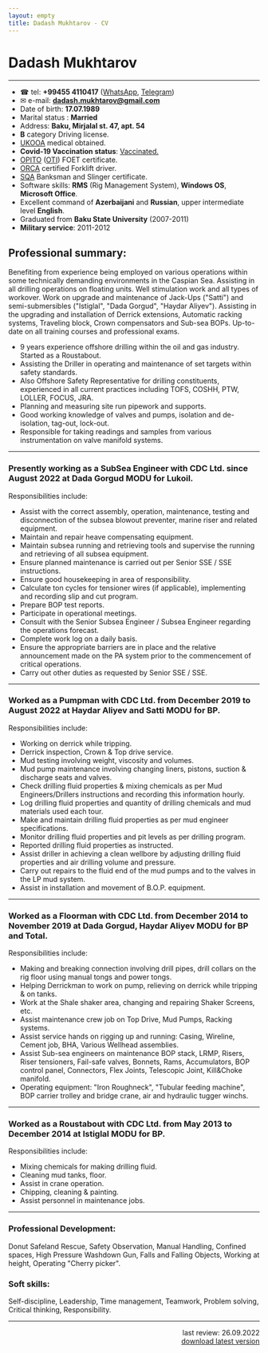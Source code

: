 ```yaml
---
layout: empty
title: Dadash Mukhtarov - CV
---
```


# Dadash Mukhtarov

--------------------------------------------------------------------------------

- ☎ tel: **+99455 4110417** ([WhatsApp](http://wa.me/994554110417), [Telegram](https://t.me/rapatar))
- ✉ e-mail: **dadash.mukhtarov@gmail.com**
- Date of birth: **17.07.1989**
- Marital status : **Married**
- Address: **Baku, Mirjalal st. 47, apt. 54**
- **B** category Driving license.
- [UKOOA](https://www.ukooa.co.uk/) medical obtained.
- **Covid-19 Vaccination status**: [Vaccinated.](https://www.rapatar.eu.org/files/covid-19_vaccination_card.pdf)
- [OPITO](https://opito.com/) ([OTI](http://www.oti.az/)) FOET certificate.
- [ORCA](https://orcaoffshore.org/) certified Forklift driver.
- [SQA](https://sqagroup.az/) Banksman and Slinger certificate.
- Software skills: **RMS** (Rig Management System), **Windows OS**, **Microsoft Office**.
- Excellent command of **Azerbaijani** and **Russian**, upper intermediate level **English**.
- Graduated from **Baku State University** (2007-2011)
- **Military service**: 2011-2012

## Professional summary:

Benefiting from experience being employed on various operations within some technically demanding environments in the Caspian Sea. Assisting in all drilling operations on floating units. Well stimulation work and all types of workover. Work on upgrade and maintenance of Jack-Ups ("Satti") and semi-submersibles ("Istiglal", "Dada Gorgud", "Haydar Aliyev"). Assisting in the upgrading and installation of Derrick extensions, Automatic racking systems, Traveling block, Crown compensators and Sub-sea BOPs. Up-to-date on all training courses and professional exams.

- 9 years experience offshore drilling within the oil and gas industry. Started as a Roustabout.
- Assisting the Driller in operating and maintenance of set targets within safety standards.
- Also Offshore Safety Representative for drilling constituents, experienced in all current practices including TOFS, COSHH, PTW, LOLLER, FOCUS, JRA.
- Planning and measuring site run pipework and supports.
- Good working knowledge of valves and pumps, isolation and de-isolation, tag-out, lock-out.
- Responsible for taking readings and samples from various instrumentation on valve manifold systems.

--------------------------------------------------------------------------------

### Presently working as a SubSea Engineer with CDC Ltd. since August 2022 at Dada Gorgud MODU for Lukoil.
Responsibilities include:
- Assist with the correct assembly, operation, maintenance, testing and disconnection of the subsea blowout preventer, marine riser and related equipment.
- Maintain and repair heave compensating equipment.
- Maintain subsea running and retrieving tools and supervise the running and retrieving of all subsea equipment.
- Ensure planned maintenance is carried out per Senior SSE / SSE instructions.
- Ensure good housekeeping in area of responsibility.
- Calculate ton cycles for tensioner wires (if applicable), implementing and recording slip and cut program.
- Prepare BOP test reports.
- Participate in operational meetings.
- Consult with the Senior Subsea Engineer / Subsea Engineer regarding the operations forecast.
- Complete work log on a daily basis.
- Ensure the appropriate barriers are in place and the relative announcement made on the PA system prior to the commencement of critical operations.
- Carry out other duties as requested by Senior SSE / SSE.

--------------------------------------------------------------------------------

### Worked as a Pumpman with CDC Ltd. from December 2019 to August 2022 at Haydar Aliyev and Satti MODU for BP.
Responsibilities include:

- Working on derrick while tripping.
- Derrick inspection, Crown & Top drive service.
- Mud testing involving weight, viscosity and volumes.
- Mud pump maintenance involving changing liners, pistons, suction & discharge seats and valves.
- Check drilling fluid properties & mixing chemicals as per Mud Engineers/Drillers instructions and recording this information hourly.
- Log drilling fluid properties and quantity of drilling chemicals and mud materials used each tour.
- Make and maintain drilling fluid properties as per mud engineer specifications.
- Monitor drilling fluid properties and pit levels as per drilling program.
- Reported drilling fluid properties as instructed.
- Assist driller in achieving a clean wellbore by adjusting drilling fluid properties and air drilling volume and pressure.
- Carry out repairs to the fluid end of the mud pumps and to the valves in the LP mud system.
- Assist in installation and movement of B.O.P. equipment.

--------------------------------------------------------------------------------

### Worked as a Floorman with CDC Ltd. from December 2014 to November 2019 at Dada Gorgud, Haydar Aliyev MODU for BP and Total.

Responsibilities include:

- Making and breaking connection involving drill pipes, drill collars on the rig floor using manual tongs and power tongs.
- Helping Derrickman to work on pump, relieving on derrick while tripping & on tanks.
- Work at the Shale shaker area, changing and repairing Shaker Screens, etc.
- Assist maintenance crew job on Top Drive, Mud Pumps, Racking systems.
- Assist service hands on rigging up and running: Casing, Wireline, Cement job, BHA, Various Wellhead assemblies.
- Assist Sub-sea engineers on maintenance BOP stack, LRMP, Risers, Riser tensioners, Fail-safe valves, Bonnets, Rams, Accumulators, BOP control panel, Connectors, Flex Joints, Telescopic Joint, Kill&Choke manifold.
- Operating equipment: "Iron Roughneck", "Tubular feeding machine", BOP carrier trolley and bridge crane, air and hydraulic tugger winchs.

--------------------------------------------------------------------------------

### Worked as a Roustabout with CDC Ltd. from May 2013 to December 2014 at Istiglal MODU for BP.

Responsibilities include:

- Mixing chemicals for making drilling fluid.
- Cleaning mud tanks, floor.
- Assist in crane operation.
- Chipping, cleaning & painting.
- Assist personnel in maintenance jobs.

--------------------------------------------------------------------------------

### Professional Development:

Donut Safeland Rescue, Safety Observation, Manual Handling, Confined spaces, High Pressure Washdown Gun, Falls and Falling Objects, Working at height, Operating "Cherry picker".

### Soft skills:

Self-discipline, Leadership, Time management, Teamwork, Problem solving, Critical thinking, Responsibility.

--------------------------------------------------------------------------------

<div align="right">last review: 26.09.2022</div>

<div align="right">
  <a href="https://rapatar.eu.org/files/Dadash_Mukhtarov_CV.pdf">download latest version</a>
</div>

